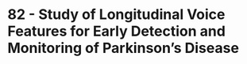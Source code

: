 # 82 - Study of Longitudinal Voice Features for Early Detection and Monitoring of Parkinson’s Disease
